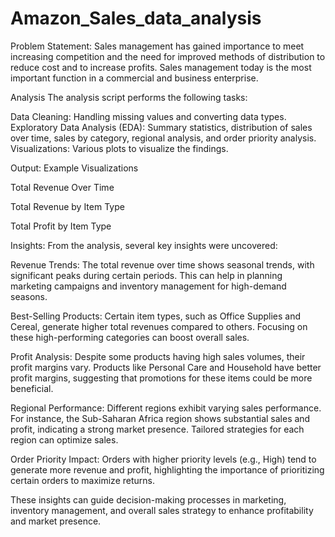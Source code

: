 # Amazon_Sales_data_analysis

Problem Statement:
Sales management has gained importance to meet increasing competition and the
need for improved methods of distribution to reduce cost and to increase profits. Sales
management today is the most important function in a commercial and business
enterprise.


Analysis
The analysis script performs the following tasks:

Data Cleaning: Handling missing values and converting data types.
Exploratory Data Analysis (EDA): Summary statistics, distribution of sales over time, sales by category, regional analysis, and order priority analysis.
Visualizations: Various plots to visualize the findings.

Output:
Example Visualizations

Total Revenue Over Time

Total Revenue by Item Type

Total Profit by Item Type


Insights:
From the analysis, several key insights were uncovered:

Revenue Trends: The total revenue over time shows seasonal trends, with significant peaks during certain periods. This can help in planning marketing campaigns and inventory management for high-demand seasons.

Best-Selling Products: Certain item types, such as Office Supplies and Cereal, generate higher total revenues compared to others. Focusing on these high-performing categories can boost overall sales.

Profit Analysis: Despite some products having high sales volumes, their profit margins vary. Products like Personal Care and Household have better profit margins, suggesting that promotions for these items could be more beneficial.

Regional Performance: Different regions exhibit varying sales performance. For instance, the Sub-Saharan Africa region shows substantial sales and profit, indicating a strong market presence. Tailored strategies for each region can optimize sales.

Order Priority Impact: Orders with higher priority levels (e.g., High) tend to generate more revenue and profit, highlighting the importance of prioritizing certain orders to maximize returns.

These insights can guide decision-making processes in marketing, inventory management, and overall sales strategy to enhance profitability and market presence.
